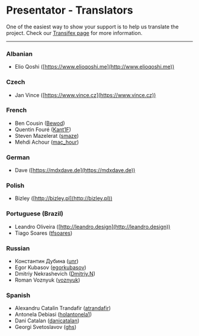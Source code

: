 Presentator - Translators
======================================================================

One of the easiest way to show your support is to help us translate the project.
Check our [Transifex page](https://www.transifex.com/presentatorio/web-platflorm) for more information.

---

### Albanian

- Elio Qoshi ([https://www.elioqoshi.me](http://www.elioqoshi.me))


### Czech

- Jan Vince ([https://www.vince.cz](https://www.vince.cz))


### French

- Ben Cousin ([Bewod](https://www.transifex.com/user/profile/Bewod/))
- Quentin Fouré ([Kant1F](https://www.transifex.com/user/profile/Kant1F/))
- Steven Mazelerat ([smaze](https://www.transifex.com/user/profile/smaze/))
- Mehdi Achour ([mac_hour](https://www.transifex.com/user/profile/mac_hour/))


### German

- Dave ([https://mdxdave.de](https://mdxdave.de))


### Polish

- Bizley ([http://bizley.pl](http://bizley.pl))


### Portuguese (Brazil)

- Leandro Oliveira ([http://leandro.design](http://leandro.design))
- Tiago Soares ([tfsoares](https://www.transifex.com/user/profile/tfsoares/))


### Russian

- Константин Дубина ([unr](https://www.transifex.com/user/profile/unr/))
- Egor Kubasov ([egorkubasov](https://www.transifex.com/user/profile/egorkubasov/))
- Dmitriy Nekrashevich ([Dmitriy.N](https://www.transifex.com/user/profile/Dmitriy.N/))
- Roman Voznyuk ([voznyuk](https://www.transifex.com/user/profile/voznyuk/))


### Spanish

- Alexandru Catalin Trandafir ([atrandafir](https://www.transifex.com/user/profile/atrandafir/))
- Antonela Debiasi ([holantonela1](https://www.transifex.com/user/profile/holantonela1/))
- Dani Catalan ([danicatalan](https://www.transifex.com/user/profile/danicatalan/))
- Georgi Svetoslavov ([ghs](https://www.transifex.com/user/profile/ghs/))
